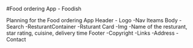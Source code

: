 #Food ordering App - Foodish

Planning for the Food ordering App
Header
    - Logo
    -Nav Iteams
Body
    -Search
    -ResturantContainer
    -Rsturant Card
        -Img
        -Name of the resturant, star rating, cuisine, delivery time
Footer
    -Copyright
    -Links
    -Address
    -Contact